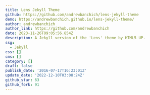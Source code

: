 ```yaml
---
title: Lens Jekyll Theme
github: https://github.com/andrewbanchich/lens-jekyll-theme
demo: https://andrewbanchich.github.io/lens-jekyll-theme/
author: andrewbanchich
author_link: https://github.com/andrewbanchich
date: 2023-11-26T09:05:56.854Z
description: A Jekyll version of the 'Lens' theme by HTML5 UP.
ssg:
  - Jekyll
css: []
cms: []
category: []
draft: false
publish_date: '2016-07-17T16:23:01Z'
update_date: '2022-12-10T03:08:24Z'
github_star: 63
github_fork: 91
---
```

